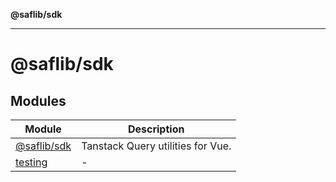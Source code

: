 **@saflib/sdk**

***

# @saflib/sdk

## Modules

| Module | Description |
| ------ | ------ |
| [@saflib/sdk](@saflib/sdk/index.md) | Tanstack Query utilities for Vue. |
| [testing](testing/index.md) | - |
